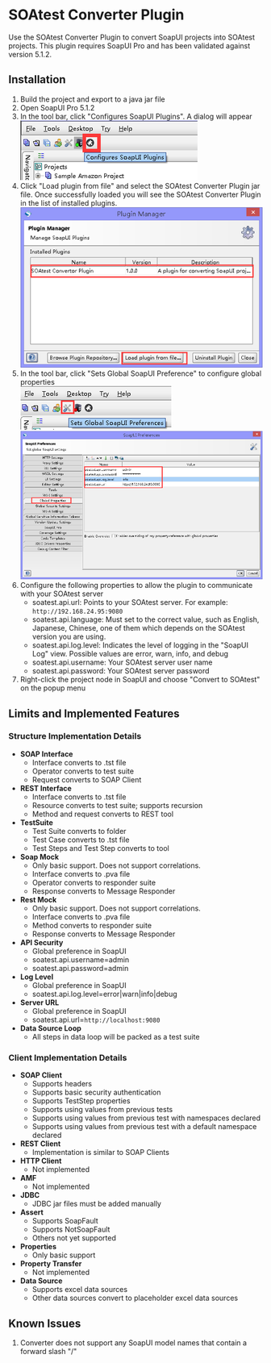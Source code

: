 # SOAtest Converter Plugin

Use the SOAtest Converter Plugin to convert SoapUI projects into SOAtest projects. This plugin requires SoapUI Pro and has been validated against version 5.1.2.

## Installation
1. Build the project and export to a java jar file
1. Open SoapUI Pro 5.1.2
1. In the tool bar, click "Configures SoapUI Plugins". A dialog will appear
<br/>![](https://raw.githubusercontent.com/a2vplugin/SoapUIToSOAtestPlugin/master/readme-resources/ConfiguresSoapUIPlugins.png "Click 'Configures SoapUI Plugins'")
1. Click "Load plugin from file" and select the SOAtest Converter Plugin jar file. Once successfully loaded you will see the SOAtest Converter Plugin in the list of installed plugins.
<br/>![](https://raw.githubusercontent.com/a2vplugin/SoapUIToSOAtestPlugin/master/readme-resources/LoadPluginFromFile.png "Entry shown when successfully loaded")
1. In the tool bar, click "Sets Global SoapUI Preference" to configure global properties
<br/>![](https://raw.githubusercontent.com/a2vplugin/SoapUIToSOAtestPlugin/master/readme-resources/SetGlobalSoapUIPreferences.png "Click 'Sets Global SoapUI Preferences'")
<br/>![](https://raw.githubusercontent.com/a2vplugin/SoapUIToSOAtestPlugin/master/readme-resources/GlobalProperties.png "Choose 'Global Properties'")
1. Configure the following properties to allow the plugin to communicate with your SOAtest server
   * soatest.api.url: Points to your SOAtest server. For example: `http://192.168.24.95:9080`
   * soatest.api.language: Must set to the correct value, such as English, Japanese, Chinese, one of them which depends on the SOAtest version you are using.
   * soatest.api.log.level: Indicates the level of logging in the "SoapUI Log" view. Possible values are error, warn, info, and debug
   * soatest.api.username: Your SOAtest server user name
   * soatest.api.password: Your SOAtest server password
1. Right-click the project node in SoapUI and choose "Convert to SOAtest" on the popup menu

## Limits and Implemented Features
### Structure Implementation Details
* __SOAP Interface__
   * Interface converts to .tst file
   * Operator converts to test suite
   * Request converts to SOAP Client
* __REST Interface__
   * Interface converts to .tst file
   * Resource converts to test suite; supports recursion
   * Method and request converts to REST tool
* __TestSuite__
   * Test Suite converts to folder
   * Test Case converts to .tst file
   * Test Steps and Test Step converts to tool
* __Soap Mock__
   * Only basic support. Does not support correlations.
   * Interface converts to .pva file
   * Operator converts to responder suite
   * Response converts to Message Responder
* __Rest Mock__
   * Only basic support. Does not support correlations.
   * Interface converts to .pva file
   * Method converts to responder suite
   * Response converts to Message Responder
* __API Security__
   * Global preference in SoapUI
   * soatest.api.username=admin
   * soatest.api.password=admin
* __Log Level__
   * Global preference in SoapUI
   * soatest.api.log.level=error|warn|info|debug
* __Server URL__
   * Global preference in SoapUI
   * soatest.api.url=`http://localhost:9080`
* __Data Source Loop__
   * All steps in data loop will be packed as a test suite

### Client Implementation Details
* __SOAP Client__
   * Supports headers
   * Supports basic security authentication
   * Supports TestStep properties
   * Supports using values from previous tests
   * Supports using values from previous test with namespaces declared
   * Supports using values from previous test with a default namespace declared
* __REST Client__
   * Implementation is similar to SOAP Clients
* __HTTP Client__
   * Not implemented
* __AMF__
   * Not implemented
* __JDBC__
   * JDBC jar files must be added manually
* __Assert__
   * Supports SoapFault
   * Supports NotSoapFault
   * Others not yet supported
* __Properties__
   * Only basic support
* __Property Transfer__
   * Not implemented
* __Data Source__
   * Supports excel data sources
   * Other data sources convert to placeholder excel data sources
   
## Known Issues
1. Converter does not support any SoapUI model names that contain a forward slash "/"
